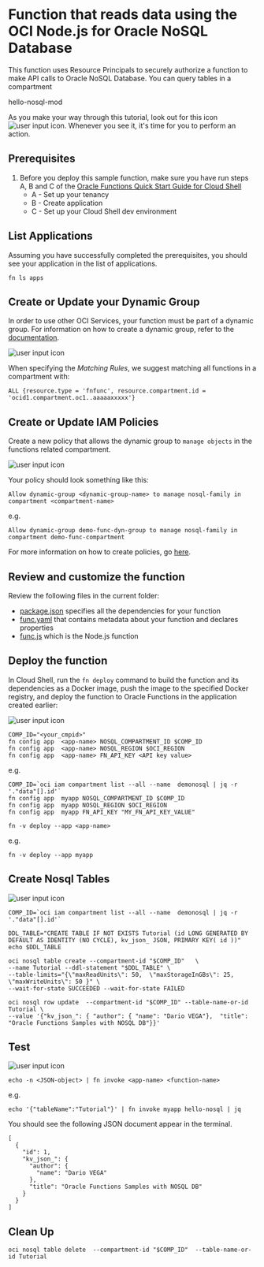 # Function that reads data  using the OCI Node.js for Oracle NoSQL Database

This function uses Resource Principals to securely authorize a function to make
API calls to  Oracle NoSQL Database. You can query tables in a compartment 

hello-nosql-mod

As you make your way through this tutorial, look out for this icon ![user input icon](https://github.com/oracle-samples/oracle-functions-samples/blob/master/images/userinput.png).
Whenever you see it, it's time for you to perform an action.


## Prerequisites

1. Before you deploy this sample function, make sure you have run steps A, B 
and C of the [Oracle Functions Quick Start Guide for Cloud Shell](https://docs.oracle.com/en-us/iaas/Content/Functions/Tasks/functionsquickstartcloudshell.htm)
    * A - Set up your tenancy
    * B - Create application
    * C - Set up your Cloud Shell dev environment


## List Applications 

Assuming you have successfully completed the prerequisites, you should see your 
application in the list of applications.

```
fn ls apps
```


## Create or Update your Dynamic Group

In order to use other OCI Services, your function must be part of a dynamic 
group. For information on how to create a dynamic group, refer to the 
[documentation](https://docs.cloud.oracle.com/iaas/Content/Identity/Tasks/managingdynamicgroups.htm#To).

![user input icon](https://github.com/oracle-samples/oracle-functions-samples/blob/master/images/userinput.png)


When specifying the *Matching Rules*, we suggest matching all functions in a compartment with:

```
ALL {resource.type = 'fnfunc', resource.compartment.id = 'ocid1.compartment.oc1..aaaaaxxxxx'}
```


## Create or Update IAM Policies

Create a new policy that allows the dynamic group to `manage objects` in the functions related compartment.

![user input icon](https://github.com/oracle-samples/oracle-functions-samples/blob/master/images/userinput.png)

Your policy should look something like this:
```
Allow dynamic-group <dynamic-group-name> to manage nosql-family in compartment <compartment-name>
```
e.g.
```
Allow dynamic-group demo-func-dyn-group to manage nosql-family in compartment demo-func-compartment
```
For more information on how to create policies, go [here](https://docs.cloud.oracle.com/iaas/Content/Identity/Concepts/policysyntax.htm).


## Review and customize the function

Review the following files in the current folder:

- [package.json](./package.json) specifies all the dependencies for your function
- [func.yaml](./func.yaml) that contains metadata about your function and declares properties
- [func.js](./func.js) which is the Node.js function

## Deploy the function

In Cloud Shell, run the `fn deploy` command to build the function and its dependencies as a Docker image, 
push the image to the specified Docker registry, and deploy the function to Oracle Functions 
in the application created earlier:

![user input icon](https://github.com/oracle-samples/oracle-functions-samples/blob/master/images/userinput.png)

```
COMP_ID="<your_cmpid>"
fn config app  <app-name> NOSQL_COMPARTMENT_ID $COMP_ID
fn config app  <app-name> NOSQL_REGION $OCI_REGION
fn config app  <app-name> FN_API_KEY <API key value>

```

e.g.
```
COMP_ID=`oci iam compartment list --all --name  demonosql | jq -r '."data"[].id'`
fn config app  myapp NOSQL_COMPARTMENT_ID $COMP_ID
fn config app  myapp NOSQL_REGION $OCI_REGION
fn config app  myapp FN_API_KEY "MY_FN_API_KEY_VALUE" 
```



```
fn -v deploy --app <app-name>
```
e.g.
```
fn -v deploy --app myapp
```


## Create Nosql Tables

![user input icon](https://github.com/oracle-samples/oracle-functions-samples/blob/master/images/userinput.png)


````
COMP_ID=`oci iam compartment list --all --name  demonosql | jq -r '."data"[].id'`

DDL_TABLE="CREATE TABLE IF NOT EXISTS Tutorial (id LONG GENERATED BY DEFAULT AS IDENTITY (NO CYCLE), kv_json_ JSON, PRIMARY KEY( id ))"
echo $DDL_TABLE

oci nosql table create --compartment-id "$COMP_ID"   \
--name Tutorial --ddl-statement "$DDL_TABLE" \
--table-limits="{\"maxReadUnits\": 50,  \"maxStorageInGBs\": 25,  \"maxWriteUnits\": 50 }" \
--wait-for-state SUCCEEDED --wait-for-state FAILED

oci nosql row update  --compartment-id "$COMP_ID" --table-name-or-id Tutorial \
--value '{"kv_json_": { "author": { "name": "Dario VEGA"},  "title": "Oracle Functions Samples with NOSQL DB"}}'
````

## Test

![user input icon](https://github.com/oracle-samples/oracle-functions-samples/blob/master/images/userinput.png)
```
echo -n <JSON-object> | fn invoke <app-name> <function-name>
```
e.g.
```
echo '{"tableName":"Tutorial"}' | fn invoke myapp hello-nosql | jq
```

You should see the following JSON document appear in the terminal.
```
[
  {
    "id": 1,
    "kv_json_": {
      "author": {
        "name": "Dario VEGA"
      },
      "title": "Oracle Functions Samples with NOSQL DB"
    }
  }
]
```


## Clean Up

```
oci nosql table delete  --compartment-id "$COMP_ID"  --table-name-or-id Tutorial  
```


